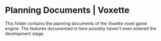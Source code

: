 # Planning Documents | Voxette

This folder contains the planning documents of the Voxette voxel game
engine. The features documented in here possibly haven't even entered
the development stage.
